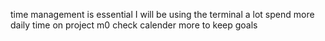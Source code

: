 time management is essential
I will be using the terminal a lot
spend more daily time on project m0
check calender more to keep goals 

